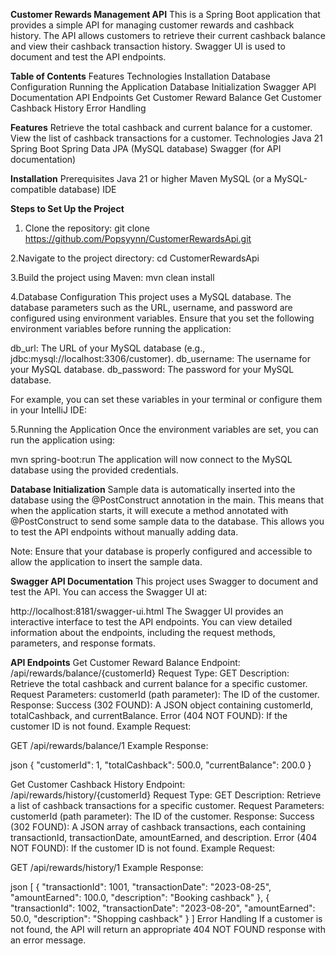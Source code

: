 **Customer Rewards Management API**
This is a Spring Boot application that provides a simple API for managing customer rewards and cashback history. The API allows customers to retrieve their current cashback balance and view their cashback transaction history. Swagger UI is used to document and test the API endpoints.

**Table of Contents**
Features
Technologies
Installation
Database Configuration
Running the Application
Database Initialization
Swagger API Documentation
API Endpoints
Get Customer Reward Balance
Get Customer Cashback History
Error Handling


**Features**
Retrieve the total cashback and current balance for a customer.
View the list of cashback transactions for a customer.
Technologies
Java 21
Spring Boot
Spring Data JPA (MySQL database)
Swagger (for API documentation)

**Installation**
Prerequisites
Java 21 or higher
Maven
MySQL (or a MySQL-compatible database)
IDE 


**Steps to Set Up the Project**
1. Clone the repository:
git clone https://github.com/Popsyynn/CustomerRewardsApi.git

2.Navigate to the project directory:
cd CustomerRewardsApi

3.Build the project using Maven:
mvn clean install

4.Database Configuration
This project uses a MySQL database. The database parameters such as the URL, username, and password are configured using environment variables. Ensure that you set the following environment variables before running the application:

db_url: The URL of your MySQL database (e.g., jdbc:mysql://localhost:3306/customer).
db_username: The username for your MySQL database.
db_password: The password for your MySQL database.

For example, you can set these variables in your terminal or configure them in your IntelliJ IDE:


5.Running the Application
Once the environment variables are set, you can run the application using:

mvn spring-boot:run
The application will now connect to the MySQL database using the provided credentials.

**Database Initialization**
Sample data is automatically inserted into the database using the @PostConstruct annotation in the main. This means that when the application starts, it will execute a method annotated with @PostConstruct to send some sample data to the database. This allows you to test the API endpoints without manually adding data.

Note: Ensure that your database is properly configured and accessible to allow the application to insert the sample data.

**Swagger API Documentation**
This project uses Swagger to document and test the API. You can access the Swagger UI at:

http://localhost:8181/swagger-ui.html
The Swagger UI provides an interactive interface to test the API endpoints. You can view detailed information about the endpoints, including the request methods, parameters, and response formats.

**API Endpoints**
Get Customer Reward Balance
Endpoint: /api/rewards/balance/{customerId}
Request Type: GET
Description: Retrieve the total cashback and current balance for a specific customer.
Request Parameters:
customerId (path parameter): The ID of the customer.
Response:
Success (302 FOUND): A JSON object containing customerId, totalCashback, and currentBalance.
Error (404 NOT FOUND): If the customer ID is not found.
Example Request:

GET /api/rewards/balance/1
Example Response:

json
{
  "customerId": 1,
  "totalCashback": 500.0,
  "currentBalance": 200.0
}

Get Customer Cashback History
Endpoint: /api/rewards/history/{customerId}
Request Type: GET
Description: Retrieve a list of cashback transactions for a specific customer.
Request Parameters:
customerId (path parameter): The ID of the customer.
Response:
Success (302 FOUND): A JSON array of cashback transactions, each containing transactionId, transactionDate, amountEarned, and description.
Error (404 NOT FOUND): If the customer ID is not found.
Example Request:

GET /api/rewards/history/1
Example Response:

json
[
  {
    "transactionId": 1001,
    "transactionDate": "2023-08-25",
    "amountEarned": 100.0,
    "description": "Booking cashback"
  },
  {
    "transactionId": 1002,
    "transactionDate": "2023-08-20",
    "amountEarned": 50.0,
    "description": "Shopping cashback"
  }
]
Error Handling
If a customer is not found, the API will return an appropriate 404 NOT FOUND response with an error message.
